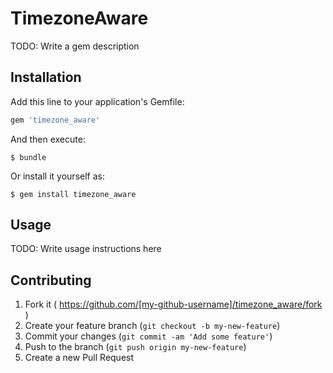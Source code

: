 # TimezoneAware

TODO: Write a gem description

## Installation

Add this line to your application's Gemfile:

```ruby
gem 'timezone_aware'
```

And then execute:

    $ bundle

Or install it yourself as:

    $ gem install timezone_aware

## Usage

TODO: Write usage instructions here

## Contributing

1. Fork it ( https://github.com/[my-github-username]/timezone_aware/fork )
2. Create your feature branch (`git checkout -b my-new-feature`)
3. Commit your changes (`git commit -am 'Add some feature'`)
4. Push to the branch (`git push origin my-new-feature`)
5. Create a new Pull Request
